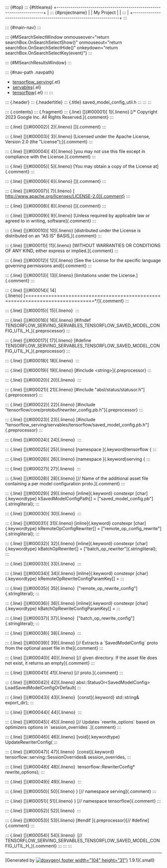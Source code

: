 ::: {#top}
::: {#titlearea}
+-----------------------------------------------------------------------+
| ::: {#projectname}                                                    |
| My Project                                                            |
| :::                                                                   |
+-----------------------------------------------------------------------+
:::

::: {#main-nav}
:::

::: {#MSearchSelectWindow onmouseover="return searchBox.OnSearchSelectShow()" onmouseout="return searchBox.OnSearchSelectHide()" onkeydown="return searchBox.OnSearchSelectKey(event)"}
:::

::: {#MSearchResultsWindow}
:::

::: {#nav-path .navpath}
-   [tensorflow\_serving](dir_bbc8937306723ff096d79d77f4a73363.html){.el}
-   [servables](dir_e240d895a087fc4ce46e8f4c52318018.html){.el}
-   [tensorflow](dir_143c99ffaf6c8b3b63b06c22e49d7998.html){.el}
:::
:::

::: {.header}
::: {.headertitle}
::: {.title}
saved\_model\_config\_util.h
:::
:::
:::

::: {.contents}
::: {.fragment}
::: {.line}
[]{#l00001}[ 1]{.lineno} [/\* Copyright 2023 Google Inc. All Rights
Reserved.]{.comment}
:::

::: {.line}
[]{#l00002}[ 2]{.lineno} []{.comment}
:::

::: {.line}
[]{#l00003}[ 3]{.lineno} [Licensed under the Apache License, Version 2.0
(the \"License\");]{.comment}
:::

::: {.line}
[]{#l00004}[ 4]{.lineno} [you may not use this file except in compliance
with the License.]{.comment}
:::

::: {.line}
[]{#l00005}[ 5]{.lineno} [You may obtain a copy of the License
at]{.comment}
:::

::: {.line}
[]{#l00006}[ 6]{.lineno} []{.comment}
:::

::: {.line}
[]{#l00007}[ 7]{.lineno} [
http://www.apache.org/licenses/LICENSE-2.0]{.comment}
:::

::: {.line}
[]{#l00008}[ 8]{.lineno} []{.comment}
:::

::: {.line}
[]{#l00009}[ 9]{.lineno} [Unless required by applicable law or agreed to
in writing, software]{.comment}
:::

::: {.line}
[]{#l00010}[ 10]{.lineno} [distributed under the License is distributed
on an \"AS IS\" BASIS,]{.comment}
:::

::: {.line}
[]{#l00011}[ 11]{.lineno} [WITHOUT WARRANTIES OR CONDITIONS OF ANY KIND,
either express or implied.]{.comment}
:::

::: {.line}
[]{#l00012}[ 12]{.lineno} [See the License for the specific language
governing permissions and]{.comment}
:::

::: {.line}
[]{#l00013}[ 13]{.lineno} [limitations under the License.]{.comment}
:::

::: {.line}
[]{#l00014}[
14]{.lineno} [==============================================================================\*/]{.comment}
:::

::: {.line}
[]{#l00015}[ 15]{.lineno} 
:::

::: {.line}
[]{#l00016}[ 16]{.lineno} [\#ifndef
TENSORFLOW\_SERVING\_SERVABLES\_TENSORFLOW\_SAVED\_MODEL\_CONFIG\_UTIL\_H\_]{.preprocessor}
:::

::: {.line}
[]{#l00017}[ 17]{.lineno} [\#define
TENSORFLOW\_SERVING\_SERVABLES\_TENSORFLOW\_SAVED\_MODEL\_CONFIG\_UTIL\_H\_]{.preprocessor}
:::

::: {.line}
[]{#l00018}[ 18]{.lineno} 
:::

::: {.line}
[]{#l00019}[ 19]{.lineno} [\#include \<string\>]{.preprocessor}
:::

::: {.line}
[]{#l00020}[ 20]{.lineno} 
:::

::: {.line}
[]{#l00021}[ 21]{.lineno} [\#include
\"absl/status/statusor.h\"]{.preprocessor}
:::

::: {.line}
[]{#l00022}[ 22]{.lineno} [\#include
\"tensorflow/core/protobuf/rewriter\_config.pb.h\"]{.preprocessor}
:::

::: {.line}
[]{#l00023}[ 23]{.lineno} [\#include
\"tensorflow\_serving/servables/tensorflow/saved\_model\_config.pb.h\"]{.preprocessor}
:::

::: {.line}
[]{#l00024}[ 24]{.lineno} 
:::

::: {.line}
[]{#l00025}[ 25]{.lineno} [namespace ]{.keyword}tensorflow {
:::

::: {.line}
[]{#l00026}[ 26]{.lineno} [namespace ]{.keyword}serving {
:::

::: {.line}
[]{#l00027}[ 27]{.lineno} 
:::

::: {.line}
[]{#l00028}[ 28]{.lineno} [// Name of the additional asset file
containing a per model configuration proto.]{.comment}
:::

::: {.line}
[]{#l00029}[ 29]{.lineno} [inline]{.keyword} constexpr
[char]{.keywordtype} kSavedModelConfigPath\[\] =
[\"saved\_model\_config.pb\"]{.stringliteral};
:::

::: {.line}
[]{#l00030}[ 30]{.lineno} 
:::

::: {.line}
[]{#l00031}[ 31]{.lineno} [inline]{.keyword} constexpr
[char]{.keywordtype} kRemoteOpConfigRewriter\[\] =
[\"remote\_op\_config\_rewrite\"]{.stringliteral};
:::

::: {.line}
[]{#l00032}[ 32]{.lineno} [inline]{.keyword} constexpr
[char]{.keywordtype} kBatchOpRewriter\[\] =
[\"batch\_op\_rewriter\"]{.stringliteral};
:::

::: {.line}
[]{#l00033}[ 33]{.lineno} 
:::

::: {.line}
[]{#l00034}[ 34]{.lineno} [inline]{.keyword} constexpr
[char]{.keywordtype} kRemoteOpRewriteConfigParamKey\[\] =
:::

::: {.line}
[]{#l00035}[ 35]{.lineno} 
[\"remote\_op\_rewrite\_config\"]{.stringliteral};
:::

::: {.line}
[]{#l00036}[ 36]{.lineno} [inline]{.keyword} constexpr
[char]{.keywordtype} kBatchOpRewriteConfigParamKey\[\] =
:::

::: {.line}
[]{#l00037}[ 37]{.lineno} 
[\"batch\_op\_rewrite\_config\"]{.stringliteral};
:::

::: {.line}
[]{#l00038}[ 38]{.lineno} 
:::

::: {.line}
[]{#l00039}[ 39]{.lineno} [// Extracts a \`SavedModelConfig\` proto from
the optional asset file in the]{.comment}
:::

::: {.line}
[]{#l00040}[ 40]{.lineno} [// given directory. If the asset file does
not exist, it returns an empty]{.comment}
:::

::: {.line}
[]{#l00041}[ 41]{.lineno} [// proto.]{.comment}
:::

::: {.line}
[]{#l00042}[ 42]{.lineno} absl::StatusOr\<SavedModelConfig\>
LoadSavedModelConfigOrDefault(
:::

::: {.line}
[]{#l00043}[ 43]{.lineno}  [const]{.keyword} std::string& export\_dir);
:::

::: {.line}
[]{#l00044}[ 44]{.lineno} 
:::

::: {.line}
[]{#l00045}[ 45]{.lineno} [// Updates \`rewrite\_options\` based on
optimizers options in \`session\_overrides\`.]{.comment}
:::

::: {.line}
[]{#l00046}[ 46]{.lineno} [void]{.keywordtype} UpdateRewriterConfig(
:::

::: {.line}
[]{#l00047}[ 47]{.lineno}  [const]{.keyword}
tensorflow::serving::SessionOverrides& session\_overrides,
:::

::: {.line}
[]{#l00048}[ 48]{.lineno}  tensorflow::RewriterConfig\*
rewrite\_options);
:::

::: {.line}
[]{#l00049}[ 49]{.lineno} 
:::

::: {.line}
[]{#l00050}[ 50]{.lineno} } [// namespace serving]{.comment}
:::

::: {.line}
[]{#l00051}[ 51]{.lineno} } [// namespace tensorflow]{.comment}
:::

::: {.line}
[]{#l00052}[ 52]{.lineno} 
:::

::: {.line}
[]{#l00053}[ 53]{.lineno} [\#endif ]{.preprocessor}[//
\#define]{.comment}
:::

::: {.line}
[]{#l00054}[ 54]{.lineno}  [//
TENSORFLOW\_SERVING\_SERVABLES\_TENSORFLOW\_SAVED\_MODEL\_CONFIG\_UTIL\_H\_]{.comment}
:::
:::
:::

------------------------------------------------------------------------

[Generated by [![doxygen](doxygen.svg){.footer width="104"
height="31"}](https://www.doxygen.org/index.html) 1.9.1]{.small}
